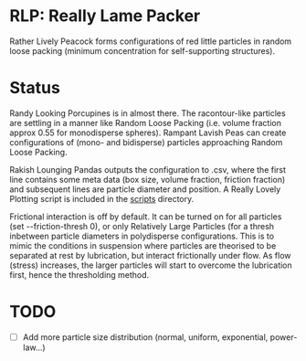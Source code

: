 # RLP: Really Lame Packer

Rather Lively Peacock forms configurations of red little particles in random
loose packing (minimum concentration for self-supporting structures).

# Status

Randy Looking Porcupines is in almost there. The racontour-like particles are
settling in a manner like Random Loose Packing (i.e. volume fraction approx 0.55
for monodisperse spheres). Rampant Lavish Peas can create configurations of
(mono- and bidisperse) particles approaching Random Loose Packing.

Rakish Lounging Pandas outputs the configuration to .csv, where the first line
contains some meta data (box size, volume fraction, friction fraction) and
subsequent lines are particle diameter and position. A Really Lovely Plotting
script is included in the [scripts](scripts) directory.

Frictional interaction is off by default. It can be turned on for all particles
(set --friction-thresh 0), or only Relatively Large Particles (for a thresh
inbetween particle diameters in polydisperse configurations. This is to mimic
the conditions in suspension where particles are theorised to be separated at
rest by lubrication, but interact frictionally under flow. As flow (stress)
increases, the larger particles will start to overcome the lubrication first,
hence the thresholding method.

# TODO

  - [ ] Add more particle size distribution (normal, uniform, exponential,
    power-law...)
